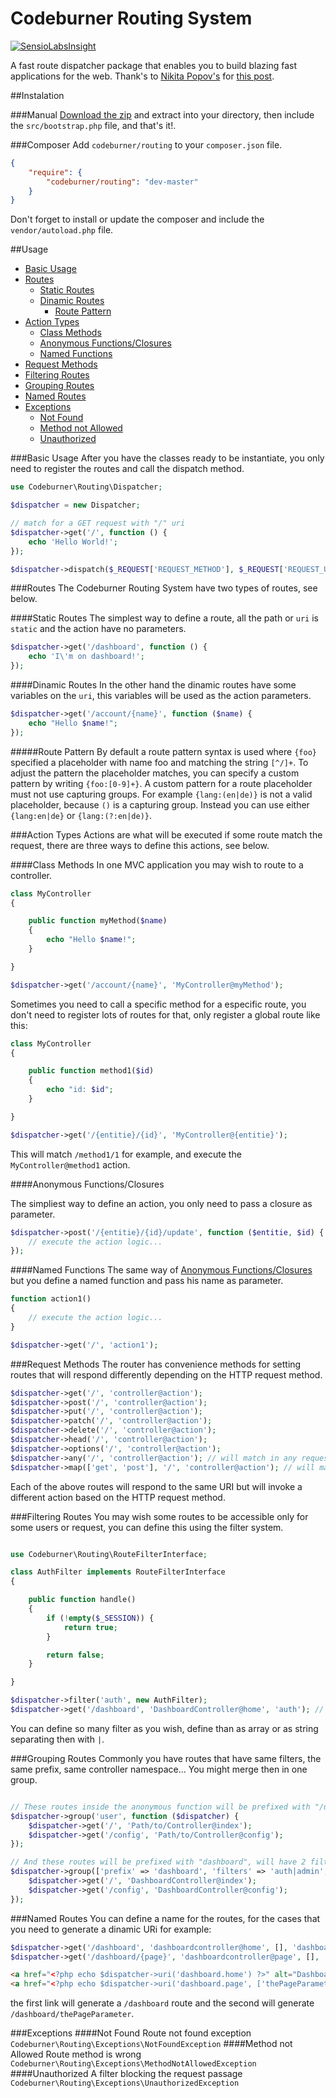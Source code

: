 # Codeburner Routing System

[![SensioLabsInsight](https://insight.sensiolabs.com/projects/d96c4a67-982b-4e16-a24d-7b490bf11bc7/big.png)](https://insight.sensiolabs.com/projects/d96c4a67-982b-4e16-a24d-7b490bf11bc7)

A fast route dispatcher package that enables you to build blazing fast applications for the web. Thank's to [Nikita Popov's](https://github.com/nikic/) for [this post](https://nikic.github.io/2014/02/18/Fast-request-routing-using-regular-expressions.html).

##Instalation

###Manual
[Download the zip](https://github.com/codeburnerframework/routing/archive/master.zip) and extract into your directory, then include the `src/bootstrap.php` file, and that's it!.

###Composer
Add `codeburner/routing` to your `composer.json` file.

```json
{
    "require": {
        "codeburner/routing": "dev-master"
    }
}
```

Don't forget to install or update the composer and include the `vendor/autoload.php` file.

##Usage

- [Basic Usage](#basic-usage)
- [Routes](#routes)
	- [Static Routes](#static-routes)
	- [Dinamic Routes](#dinamic-routes)
		- [Route Pattern](#route-pattern)
- [Action Types](#action-types)
    - [Class Methods](#class-methods)
    - [Anonymous Functions/Closures](#anonymous-functionsclosures)
    - [Named Functions](#name-functions)
- [Request Methods](#request-methods)
- [Filtering Routes](#filtering-routes)
- [Grouping Routes](#grouping-routes)
- [Named Routes](#named-routes)
- [Exceptions](#exceptions)
	- [Not Found](#not-found)
	- [Method not Allowed](#method-not-allowed)
	- [Unauthorized](#unauthorized)

###Basic Usage
After you have the classes ready to be instantiate, you only need to register the routes and call the dispatch method.

```php
use Codeburner\Routing\Dispatcher;

$dispatcher = new Dispatcher;

// match for a GET request with "/" uri
$dispatcher->get('/', function () {
	echo 'Hello World!';
});

$dispatcher->dispatch($_REQUEST['REQUEST_METHOD'], $_REQUEST['REQUEST_URI']);
```
###Routes
The Codeburner Routing System have two types of routes, see below.

####Static Routes
The simplest way to define a route, all the path or `uri` is `static` and the action have no parameters.

```php
$dispatcher->get('/dashboard', function () {
	echo 'I\'m on dashboard!';
});
```

####Dinamic Routes
In the other hand the dinamic routes have some variables on the `uri`, this variables will be used as the action parameters.

```php
$dispatcher->get('/account/{name}', function ($name) {
	echo "Hello $name!";
});
```

#####Route Pattern
By default a route pattern syntax is used where `{foo}` specified a placeholder with name foo and matching the string `[^/]+`. To adjust the pattern the placeholder matches, you can specify a custom pattern by writing `{foo:[0-9]+}`. A custom pattern for a route placeholder must not use capturing groups. For example `{lang:(en|de)}` is not a valid placeholder, because `()` is a capturing group. Instead you can use either `{lang:en|de}` or `{lang:(?:en|de)}`.

###Action Types
Actions are what will be executed if some route match the request, there are three ways to define this actions, see below.

####Class Methods
In one MVC application you may wish to route to a controller.

```php
class MyController
{

	public function myMethod($name)
	{
		echo "Hello $name!";
	}

}

$dispatcher->get('/account/{name}', 'MyController@myMethod');
```

Sometimes you need to call a specific method for a especific route, you don't need to register lots of routes for that, only register a global route like this:

```php
class MyController
{

	public function method1($id)
	{
		echo "id: $id";
	}

}

$dispatcher->get('/{entitie}/{id}', 'MyController@{entitie}');
```
This will match `/method1/1` for example, and execute the `MyController@method1` action.

####Anonymous Functions/Closures

The simpliest way to define an action, you only need to pass a closure as parameter.

```php
$dispatcher->post('/{entitie}/{id}/update', function ($entitie, $id) {
	// execute the action logic...
});
```

####Named Functions
The same way of [Anonymous Functions/Closures](#anonymous-functionsclosures) but you define a named function and pass his name as parameter.

```php
function action1()
{
	// execute the action logic...
}

$dispatcher->get('/', 'action1');
```

###Request Methods
The router has convenience methods for setting routes that will respond differently depending on the HTTP request method.

```php
$dispatcher->get('/', 'controller@action');
$dispatcher->post('/', 'controller@action');
$dispatcher->put('/', 'controller@action');
$dispatcher->patch('/', 'controller@action');
$dispatcher->delete('/', 'controller@action');
$dispatcher->head('/', 'controller@action');
$dispatcher->options('/', 'controller@action');
$dispatcher->any('/', 'controller@action'); // will match in any request method
$dispatcher->map(['get', 'post'], '/', 'controller@action'); // will match in GET and POST requests
```
Each of the above routes will respond to the same URI but will invoke a different action based on the HTTP request method.

###Filtering Routes
You may wish some routes to be accessible only for some users or request, you can define this using the filter system.

```php

use Codeburner\Routing\RouteFilterInterface;

class AuthFilter implements RouteFilterInterface
{

	public function handle()
	{
		if (!empty($_SESSION)) {
			return true;
		}

		return false;
	}

}

$dispatcher->filter('auth', new AuthFilter);
$dispatcher->get('/dashboard', 'DashboardController@home', 'auth'); // Will only match if the $_SESSION exists.
```
You can define so many filter as you wish, define than as array or as string separating then with `|`.

###Grouping Routes
Commonly you have routes that have same filters, the same prefix, same controller namespace... You might merge then in one group.

```php

// These routes inside the anonymous function will be prefixed with "/user"
$dispatcher->group('user', function ($dispatcher) {
	$dispatcher->get('/', 'Path/to/Controller@index');
	$dispatcher->get('/config', 'Path/to/Controller@config');
});

// And these routes will be prefixed with "dashboard", will have 2 filters, "auth" and "admin" and the controllers will be prefixed with "Path/To/Controllers/Folder"
$dispatcher->group(['prefix' => 'dashboard', 'filters' => 'auth|admin', 'namespace' => 'Path/To/Controllers/Folder'], function ($dispacher) {
	$dispatcher->get('/', 'DashboardController@index');
	$dispatcher->get('/config', 'DashboardController@config');
});
```
###Named Routes
You can define a name for the routes, for the cases that you need to generate a dinamic URi for example:

```php
$dispatcher->get('/dashboard', 'dashboardcontroller@home', [], 'dashboard.home');
$dispatcher->get('/dashboard/{page}', 'dashboardcontroller@page', [], 'dashboard.page')
```
```html
<a href="<?php echo $dispatcher->uri('dashboard.home') ?>" alt="Dashboard">home</a>
<a href="<?php echo $dispatcher->uri('dashboard.page', ['thePageParameter']) ?>" alt="Some Page">some page</a>
```

the first link will generate a `/dashboard` route and the second will generate `/dashboard/thePageParameter`.

###Exceptions
####Not Found
Route not found exception `Codeburner\Routing\Exceptions\NotFoundException`
####Method not Allowed
Route method is wrong `Codeburner\Routing\Exceptions\MethodNotAllowedException`
####Unauthorized
A filter blocking the request passage `Codeburner\Routing\Exceptions\UnauthorizedException`
